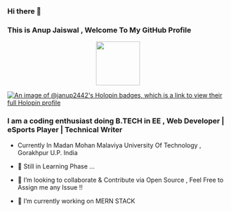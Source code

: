 ### Hi there 👋
### This is Anup Jaiswal , Welcome To My GitHub Profile

<div id="header" align="center">
  <img src="https://media.giphy.com/media/M9gbBd9nbDrOTu1Mqx/giphy.gif" width="100"/>
</div>

[![An image of @janup2442's Holopin badges, which is a link to view their full Holopin profile](https://holopin.me/janup2442)](https://holopin.io/@janup2442)

### I am a coding enthusiast doing B.TECH in EE , Web Developer | eSports Player | Technical Writer
- Currently In Madan Mohan Malaviya University Of Technology , Gorakhpur U.P. India
 
- 🌱 Still in Learning Phase ...
- 👯 I’m looking to collaborate & Contribute via Open Source , Feel Free to Assign me any Issue !!
- 🔭 I’m currently working on MERN STACK

<!--
**janup2442/janup2442** is a ✨ _special_ ✨ repository because its `README.md` (this file) appears on your GitHub profile.

Here are some ideas to get you started:

- 🔭 I’m currently working on ...
- 🌱 I’m currently learning ...
- 👯 I’m looking to collaborate on ...
- 🤔 I’m looking for help with ...
- 💬 Ask me about ...
- 📫 How to reach me: ...
- 😄 Pronouns: ...
- ⚡ Fun fact: ...
-->
